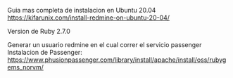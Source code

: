Guia mas completa de instalacion en Ubuntu 20.04
https://kifarunix.com/install-redmine-on-ubuntu-20-04/

Version de Ruby 2.7.0

Generar un usuario redmine en el cual correr el servicio passenger
Instalacion de Passenger: 
https://www.phusionpassenger.com/library/install/apache/install/oss/rubygems_norvm/
